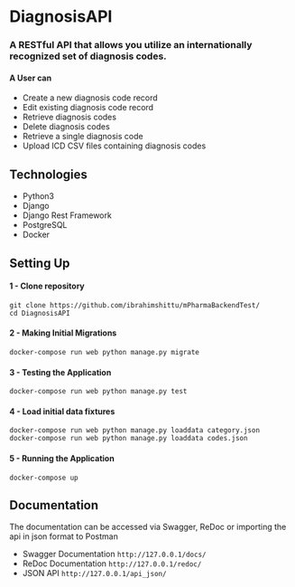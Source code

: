 # DiagnosisAPI

### A RESTful API that allows you utilize an internationally recognized set of diagnosis codes.

#### A User can 
- Create a new diagnosis code record
- Edit existing diagnosis code record
- Retrieve diagnosis codes 
- Delete diagnosis codes 
- Retrieve a single diagnosis code
- Upload ICD CSV files containing diagnosis codes 

##  Technologies 

* Python3
* Django
* Django Rest Framework
* PostgreSQL
* Docker


##  Setting Up

#### 1 - Clone repository
```
git clone https://github.com/ibrahimshittu/mPharmaBackendTest/
cd DiagnosisAPI
```
#### 2 - Making Initial Migrations
```
docker-compose run web python manage.py migrate
```

#### 3 - Testing the Application
```
docker-compose run web python manage.py test
```

#### 4 - Load initial data fixtures
```
docker-compose run web python manage.py loaddata category.json
docker-compose run web python manage.py loaddata codes.json
```

#### 5 - Running the Application
```
docker-compose up 
```

##  Documentation 

The documentation can be accessed via Swagger, ReDoc or importing the api in json format to Postman

* Swagger Documentation
```http://127.0.0.1/docs/```
* ReDoc Documentation
```http://127.0.0.1/redoc/```
* JSON API 
```http://127.0.0.1/api_json/```

